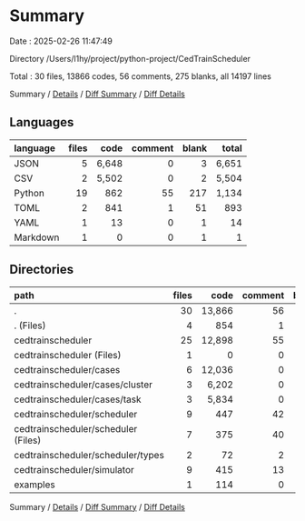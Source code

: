 # Summary

Date : 2025-02-26 11:47:49

Directory /Users/l1hy/project/python-project/CedTrainScheduler

Total : 30 files,  13866 codes, 56 comments, 275 blanks, all 14197 lines

Summary / [Details](details.md) / [Diff Summary](diff.md) / [Diff Details](diff-details.md)

## Languages
| language | files | code | comment | blank | total |
| :--- | ---: | ---: | ---: | ---: | ---: |
| JSON | 5 | 6,648 | 0 | 3 | 6,651 |
| CSV | 2 | 5,502 | 0 | 2 | 5,504 |
| Python | 19 | 862 | 55 | 217 | 1,134 |
| TOML | 2 | 841 | 1 | 51 | 893 |
| YAML | 1 | 13 | 0 | 1 | 14 |
| Markdown | 1 | 0 | 0 | 1 | 1 |

## Directories
| path | files | code | comment | blank | total |
| :--- | ---: | ---: | ---: | ---: | ---: |
| . | 30 | 13,866 | 56 | 275 | 14,197 |
| . (Files) | 4 | 854 | 1 | 53 | 908 |
| cedtrainscheduler | 25 | 12,898 | 55 | 221 | 13,174 |
| cedtrainscheduler (Files) | 1 | 0 | 0 | 1 | 1 |
| cedtrainscheduler/cases | 6 | 12,036 | 0 | 4 | 12,040 |
| cedtrainscheduler/cases/cluster | 3 | 6,202 | 0 | 1 | 6,203 |
| cedtrainscheduler/cases/task | 3 | 5,834 | 0 | 3 | 5,837 |
| cedtrainscheduler/scheduler | 9 | 447 | 42 | 115 | 604 |
| cedtrainscheduler/scheduler (Files) | 7 | 375 | 40 | 90 | 505 |
| cedtrainscheduler/scheduler/types | 2 | 72 | 2 | 25 | 99 |
| cedtrainscheduler/simulator | 9 | 415 | 13 | 101 | 529 |
| examples | 1 | 114 | 0 | 1 | 115 |

Summary / [Details](details.md) / [Diff Summary](diff.md) / [Diff Details](diff-details.md)